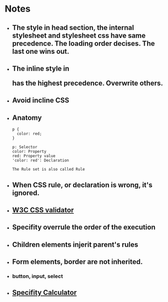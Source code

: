 # Notes

- ## The style in head section, the internal stylesheet and stylesheet css have same precedence. The loading order decises. The last one wins out.
- ## The inline style in <p> has the highest precedence. Overwrite others.
- ## Avoid incline CSS
- ## Anatomy

  ```
  p {
    color: red;
  }

  p: Selector
  color: Property
  red: Property value
  'color: red': Declaration

  The Rule set is also called Rule
  ```

- ## When CSS rule, or declaration is wrong, it's ignored.

- ## [W3C CSS validator](https://jigsaw.w3.org/css-validator/)

- ## Specifity overrule the order of the execution
- ## Children elements injerit parent's rules
- ## Form elements, border are not inherited.
- ### button, input, select
- ## [Specifity Calculator](https://specificity.keegan.st/)
